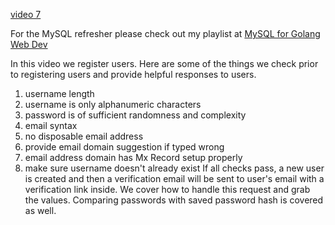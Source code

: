 [video 7](https://www.youtube.com/watch?v=djU1_308M8E&list=PLDZ_9qD1hkzMdre6oedUdyDTgoJYq-_AY&index=7)

For the MySQL refresher please check out my playlist at [MySQL for Golang Web Dev](https://www.youtube.com/playlist?list=PLDZ_9qD1hkzN0VVRS7cemYtZPutyY8hea)

In this video we register users. Here are some of the things we check prior to registering users and provide helpful responses to users.

1. username length
2. username is only alphanumeric characters
3. password is of sufficient randomness and complexity
4. email syntax
5. no disposable email address
6. provide email domain suggestion if typed wrong
7. email address domain has Mx Record setup properly
8. make sure username doesn't already exist
   If all checks pass, a new user is created and then a verification email will be sent to user's email with a verification link inside. We cover how to handle this request and grab the values. Comparing passwords with saved password hash is covered as well.
